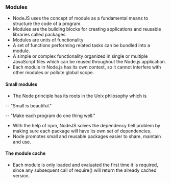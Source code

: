 ### Modules

- NodeJS uses the concept of module as a fundamental means to structure the code of a program.
- Modules are the building blocks for creating applications and reusable libraries called packages.
- Modules are units of functionality
- A set of functions performing related tasks can be bundled into a module.
- A simple or complex functionality organized in single or multiple JavaScript files which can be reused throughout the Node.js application.
- Each module in Node.js has its own context, so it cannot interfere with other modules or pollute global scope.

#### Small modules

- The Node principle has its roots in the Unix philosophy which is

-- "Small is beautiful."

-- "Make each program do one thing well."

- With the help of npm, NodeJS solves the dependency hell problem by making sure each package will have its own set of dependencies.
- Node promotes small and reusable packages easier to share, maintain and use.


#### The module cache

- Each module is only loaded and evaluated the first time it is required, since any subsequent call of require() will return the already cached version.
